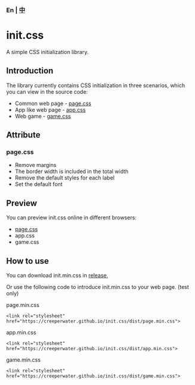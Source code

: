 ### En | [中](README_ZH.md)

# init.css

A simple CSS initialization library.

## Introduction

The library currently contains CSS initialization in three scenarios, which you can view in the source code:

- Common web page - [page.css](src/page.css)
- App like web page - [app.css](src/app.css)
- Web game - [game.css](src/game.css)

## Attribute

### page.css

- Remove margins
- The border width is included in the total width
- Remove the default styles for each label
- Set the default font

## Preview

You can preview init.css online in different browsers:

- [page.css](https://creeperwater.github.io/init.css/view/page.html)
- app.css
- game.css

## How to use

You can download init.min.css in [release](https://github.com/creeperwater/init.css/releases),

Or use the following code to introduce init.min.css to your web page. (test only)

page.min.css
```
<link rel="stylesheet" href="https://creeperwater.github.io/init.css/dist/page.min.css">
```

app.min.css
```
<link rel="stylesheet" href="https://creeperwater.github.io/init.css/dist/app.min.css">
```

game.min.css
```
<link rel="stylesheet" href="https://creeperwater.github.io/init.css/dist/game.min.css">
```
